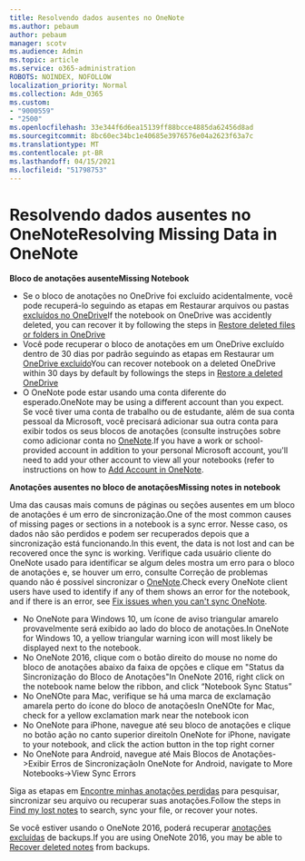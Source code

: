 ```yaml
---
title: Resolvendo dados ausentes no OneNote
ms.author: pebaum
author: pebaum
manager: scotv
ms.audience: Admin
ms.topic: article
ms.service: o365-administration
ROBOTS: NOINDEX, NOFOLLOW
localization_priority: Normal
ms.collection: Adm_O365
ms.custom:
- "9000559"
- "2500"
ms.openlocfilehash: 33e344f6d6ea15139ff88bcce4885da62456d8ad
ms.sourcegitcommit: 8bc60ec34bc1e40685e3976576e04a2623f63a7c
ms.translationtype: MT
ms.contentlocale: pt-BR
ms.lasthandoff: 04/15/2021
ms.locfileid: "51798753"
---
```

# <a name="resolving-missing-data-in-onenote"></a><span data-ttu-id="e7797-102">Resolvendo dados ausentes no OneNote</span><span class="sxs-lookup"><span data-stu-id="e7797-102">Resolving Missing Data in OneNote</span></span>

<span data-ttu-id="e7797-103">**Bloco de anotações ausente**</span><span class="sxs-lookup"><span data-stu-id="e7797-103">**Missing Notebook**</span></span>

- <span data-ttu-id="e7797-104">Se o bloco de anotações no OneDrive foi excluído acidentalmente, você pode recuperá-lo seguindo as etapas em Restaurar arquivos ou pastas [excluídos no OneDrive](https://support.office.com/article/949ada80-0026-4db3-a953-c99083e6a84f)</span><span class="sxs-lookup"><span data-stu-id="e7797-104">If the notebook on OneDrive was accidently deleted, you can recover it by following the steps in [Restore deleted files or folders in OneDrive](https://support.office.com/article/949ada80-0026-4db3-a953-c99083e6a84f)</span></span>
- <span data-ttu-id="e7797-105">Você pode recuperar o bloco de anotações em um OneDrive excluído dentro de 30 dias por padrão seguindo as etapas em Restaurar um [OneDrive excluído](https://docs.microsoft.com/onedrive/restore-deleted-onedrive)</span><span class="sxs-lookup"><span data-stu-id="e7797-105">You can recover notebook on a deleted OneDrive within 30 days by default by followings the steps in [Restore a deleted OneDrive](https://docs.microsoft.com/onedrive/restore-deleted-onedrive)</span></span>
- <span data-ttu-id="e7797-106">O OneNote pode estar usando uma conta diferente do esperado.</span><span class="sxs-lookup"><span data-stu-id="e7797-106">OneNote may be using a different account than you expect.</span></span> <span data-ttu-id="e7797-107">Se você tiver uma conta de trabalho ou de estudante, além de sua conta pessoal da Microsoft, você precisará adicionar sua outra conta para exibir todos os seus blocos de anotações (consulte instruções sobre como adicionar conta no [OneNote](https://support.office.com/article/5afff855-54ee-47e4-a773-db048d4ac299).</span><span class="sxs-lookup"><span data-stu-id="e7797-107">If you have a work or school-provided account in addition to your personal Microsoft account, you'll need to add your other account to view all your notebooks (refer to instructions on how to [Add Account in OneNote](https://support.office.com/article/5afff855-54ee-47e4-a773-db048d4ac299).</span></span>

<span data-ttu-id="e7797-108">**Anotações ausentes no bloco de anotações**</span><span class="sxs-lookup"><span data-stu-id="e7797-108">**Missing notes in notebook**</span></span>

<span data-ttu-id="e7797-109">Uma das causas mais comuns de páginas ou seções ausentes em um bloco de anotações é um erro de sincronização.</span><span class="sxs-lookup"><span data-stu-id="e7797-109">One of the most common causes of missing pages or sections in a notebook is a sync error.</span></span> <span data-ttu-id="e7797-110">Nesse caso, os dados não são perdidos e podem ser recuperados depois que a sincronização está funcionando.</span><span class="sxs-lookup"><span data-stu-id="e7797-110">In this event, the data is not lost and can be recovered once the sync is working.</span></span> <span data-ttu-id="e7797-111">Verifique cada usuário cliente do OneNote usado para identificar se algum deles mostra um erro para o bloco de anotações e, se houver um erro, consulte Correção de problemas quando não é possível sincronizar o [OneNote](https://support.office.com/article/299495ef-66d1-448f-90c1-b785a6968d45).</span><span class="sxs-lookup"><span data-stu-id="e7797-111">Check every OneNote client users have used to identify if any of them shows an error for the notebook, and if there is an error, see [Fix issues when you can't sync OneNote](https://support.office.com/article/299495ef-66d1-448f-90c1-b785a6968d45).</span></span>

- <span data-ttu-id="e7797-112">No OneNote para Windows 10, um ícone de aviso triangular amarelo provavelmente será exibido ao lado do bloco de anotações.</span><span class="sxs-lookup"><span data-stu-id="e7797-112">In OneNote for Windows 10, a yellow triangular warning icon will most likely be displayed next to the notebook.</span></span>
- <span data-ttu-id="e7797-113">No OneNote 2016, clique com o botão direito do mouse no nome do bloco de anotações abaixo da faixa de opções e clique em "Status da Sincronização do Bloco de Anotações"</span><span class="sxs-lookup"><span data-stu-id="e7797-113">In OneNote 2016, right click on the notebook name below the ribbon, and click “Notebook Sync Status”</span></span>
- <span data-ttu-id="e7797-114">No OneNOte para Mac, verifique se há uma marca de exclamação amarela perto do ícone do bloco de anotações</span><span class="sxs-lookup"><span data-stu-id="e7797-114">In OneNOte for Mac, check for a yellow exclamation mark near the notebook icon</span></span>
- <span data-ttu-id="e7797-115">No OneNote para iPhone, navegue até seu bloco de anotações e clique no botão ação no canto superior direito</span><span class="sxs-lookup"><span data-stu-id="e7797-115">In OneNote for iPhone, navigate to your notebook, and click the action button in the top right corner</span></span>
- <span data-ttu-id="e7797-116">No OneNote para Android, navegue até Mais Blocos de Anotações->Exibir Erros de Sincronização</span><span class="sxs-lookup"><span data-stu-id="e7797-116">In OneNote for Android, navigate to More Notebooks->View Sync Errors</span></span>

<span data-ttu-id="e7797-117">Siga as etapas em [Encontre minhas anotações perdidas](https://support.office.com/article/32cb2bd7-afe7-44d2-a711-398a88421287) para pesquisar, sincronizar seu arquivo ou recuperar suas anotações.</span><span class="sxs-lookup"><span data-stu-id="e7797-117">Follow the steps in [Find my lost notes](https://support.office.com/article/32cb2bd7-afe7-44d2-a711-398a88421287) to search, sync your file, or recover your notes.</span></span>

<span data-ttu-id="e7797-118">Se você estiver usando o OneNote 2016, poderá recuperar [anotações excluídas](https://support.office.com/article/32ed1036-74fd-4c21-bc28-033a486e6b14) de backups.</span><span class="sxs-lookup"><span data-stu-id="e7797-118">If you are using OneNote 2016, you may be able to [Recover deleted notes](https://support.office.com/article/32ed1036-74fd-4c21-bc28-033a486e6b14) from backups.</span></span>